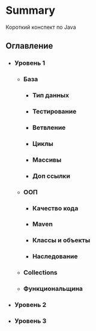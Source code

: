 # Summary
Короткий конспект по Java
## Оглавление
* ### Уровень 1
    * ### База
        * ### Тип данных
        * ### Тестирование
        * ### Ветвление
        * ### Циклы
        * ### Массивы
        * ### Доп ссылки
    * ### ООП
        * ### Качество кода
        * ### Maven
        * ### Классы и объекты
        * ### Наследование
    * ### Collections
    * ### Функциональщина
* ### Уровень 2

* ### Уровень 3

#### 
